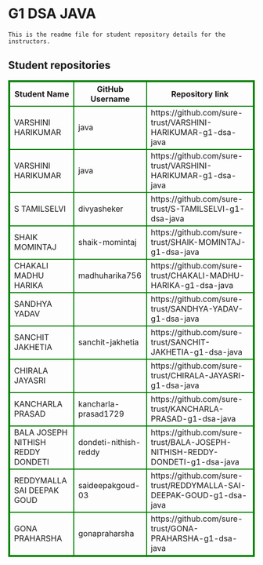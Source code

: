 # G1 DSA JAVA
    This is the readme file for student repository details for the instructors.
## Student repositories 
<table style="border : 2px solid green; width:100%;">
<tr >
<th style="border : 2px solid green;">Student Name</th>
<th style="border : 2px solid green;">GitHub Username</th>
<th style="border : 2px solid green;">Repository link</th>
</tr>
<tr style="border : 2px solid green;">
<td style="border : 2px solid green;">VARSHINI HARIKUMAR</td> 

<td style="border : 2px solid green;">java</td> 

<td style="border : 2px solid green;">https://github.com/sure-trust/VARSHINI-HARIKUMAR-g1-dsa-java</td> 
</tr>

<tr style="border : 2px solid green;">
<td style="border : 2px solid green;">VARSHINI HARIKUMAR</td> 

<td style="border : 2px solid green;">java</td> 

<td style="border : 2px solid green;">https://github.com/sure-trust/VARSHINI-HARIKUMAR-g1-dsa-java</td> 
</tr>

<tr style="border : 2px solid green;">
<td style="border : 2px solid green;">S TAMILSELVI</td> 

<td style="border : 2px solid green;">divyasheker</td> 

<td style="border : 2px solid green;">https://github.com/sure-trust/S-TAMILSELVI-g1-dsa-java</td> 
</tr>

<tr style="border : 2px solid green;">
<td style="border : 2px solid green;">SHAIK MOMINTAJ</td> 

<td style="border : 2px solid green;">shaik-momintaj</td> 

<td style="border : 2px solid green;">https://github.com/sure-trust/SHAIK-MOMINTAJ-g1-dsa-java</td> 
</tr>

<tr style="border : 2px solid green;">
<td style="border : 2px solid green;">CHAKALI MADHU HARIKA</td> 

<td style="border : 2px solid green;">madhuharika756</td> 

<td style="border : 2px solid green;">https://github.com/sure-trust/CHAKALI-MADHU-HARIKA-g1-dsa-java</td> 
</tr>

<tr style="border : 2px solid green;">
<td style="border : 2px solid green;">SANDHYA YADAV</td> 

<td style="border : 2px solid green;"></td> 

<td style="border : 2px solid green;">https://github.com/sure-trust/SANDHYA-YADAV-g1-dsa-java</td> 
</tr>

<tr style="border : 2px solid green;">
<td style="border : 2px solid green;">SANCHIT JAKHETIA</td> 

<td style="border : 2px solid green;">sanchit-jakhetia</td> 

<td style="border : 2px solid green;">https://github.com/sure-trust/SANCHIT-JAKHETIA-g1-dsa-java</td> 
</tr>

<tr style="border : 2px solid green;">
<td style="border : 2px solid green;">CHIRALA JAYASRI</td> 

<td style="border : 2px solid green;"></td> 

<td style="border : 2px solid green;">https://github.com/sure-trust/CHIRALA-JAYASRI-g1-dsa-java</td> 
</tr>

<tr style="border : 2px solid green;">
<td style="border : 2px solid green;">KANCHARLA PRASAD</td> 

<td style="border : 2px solid green;">kancharla-prasad1729</td> 

<td style="border : 2px solid green;">https://github.com/sure-trust/KANCHARLA-PRASAD-g1-dsa-java</td> 
</tr>

<tr style="border : 2px solid green;">
<td style="border : 2px solid green;">BALA JOSEPH NITHISH REDDY DONDETI</td> 

<td style="border : 2px solid green;">dondeti-nithish-reddy</td> 

<td style="border : 2px solid green;">https://github.com/sure-trust/BALA-JOSEPH-NITHISH-REDDY-DONDETI-g1-dsa-java</td> 
</tr>

<tr style="border : 2px solid green;">
<td style="border : 2px solid green;">REDDYMALLA SAI DEEPAK GOUD</td> 

<td style="border : 2px solid green;">saideepakgoud-03</td> 

<td style="border : 2px solid green;">https://github.com/sure-trust/REDDYMALLA-SAI-DEEPAK-GOUD-g1-dsa-java</td> 
</tr>

<tr style="border : 2px solid green;">
<td style="border : 2px solid green;">GONA PRAHARSHA</td> 

<td style="border : 2px solid green;">gonapraharsha</td> 

<td style="border : 2px solid green;">https://github.com/sure-trust/GONA-PRAHARSHA-g1-dsa-java</td> 
</tr>
